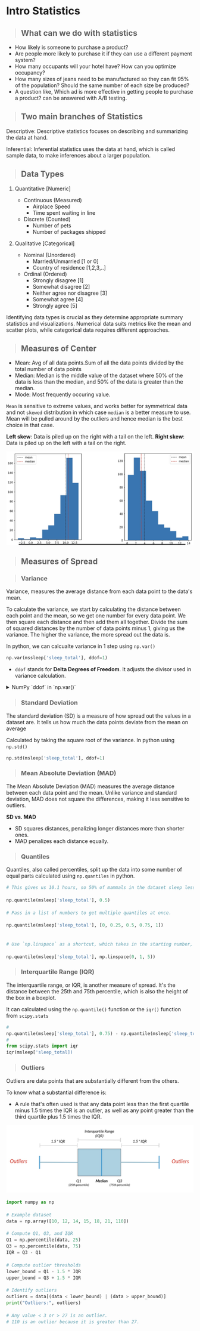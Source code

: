 # Intro Statistics

> ## What can we do with statistics
- How likely is someone to purchase a product? 
- Are people more likely to purchase it if they can use a different payment system? 
- How many occupants will your hotel have? How can you optimize occupancy? 
- How many sizes of jeans need to be manufactured so they can fit 95% of the population? Should the same number of each size be produced? 
- A question like, Which ad is more effective in getting people to purchase a product? can be answered with A/B testing.

> ## Two main branches of Statistics

Descriptive: Descriptive statistics focuses on describing and summarizing the data at hand.

Inferential: Inferential statistics uses the data at hand, which is called sample data, to make inferences about a larger population. 

> ## Data Types

1. Quantitative [Numeric]
   - Continuous (Measured)
     - Airplace Speed
     - Time spent waiting in line
   - Discrete (Counted)
     - Number of pets
     - Number of packages shipped

2. Qualitative [Categorical]
   - Nominal (Unordered)
     - Married/Unmarried [1 or 0]
     - Country of residence [1,2,3,..]
   - Ordinal (Ordered)
     - Strongly disagree [1]
     - Somewhat disagree [2]
     - Neither agree nor disagree [3]
     - Somewhat agree [4]
     - Strongly agree [5]

Identifying data types is crucial as they determine appropriate summary statistics and visualizations. Numerical data suits metrics like the mean and scatter plots, while categorical data requires different approaches.

> ## Measures of Center

- Mean: Avg of all data points.Sum of all the data points divided by the total number of data points
- Median: Median is the middle value of the dataset where 50% of the data is less than the median, and 50% of the data is greater than the median.
- Mode: Most frequently occuring value.

`Mean` is sensitive to extreme values, and works better for symmetrical data and not `skewed` distribution in which case `median` is a better measure to use. Mean will be pulled around by the outliers and hence median is the best choice in that case.

**Left skew**: Data is piled up on the right with a tail on the left.
**Right skew**: Data is piled up on the left with a tail on the right.

![Left and Right Skewed Data](../imgs/right-left-skewed-data.jpg)

> ## Measures of Spread

> ### Variance

Variance, measures the average
distance from each data point to the data's mean.

To calculate the variance, we start by calculating the distance between each point and the mean, so we get one number for every data point. We then square each distance and then add them all together. Divide the sum of squared distances by the number of data points minus 1, giving us the variance. The higher the variance, the more spread out the data is. 

In python, we can calcualte variance in 1 step using `np.var()`

```python
np.var(mssleep['sleep_total'], ddof=1)
```
- `ddof` stands for **Delta Degrees of Freedom**. It adjusts the divisor used in variance calculation.

<details>
  <summary>NumPy `ddof` in `np.var()`</summary>

#### **What is `ddof` in `np.var()`?**
- `ddof` (**Delta Degrees of Freedom**) adjusts the denominator in variance calculation.
- **Formula:**
  $$
  \text{Var}(X) = \frac{\sum (X_i - \bar{X})^2}{N - \text{ddof}}
  $$
  - \( N \) = number of elements.
  - \( \bar{X} \) = mean.
  - `ddof=0` (default) → Divides by \( N \) (population variance).
  - `ddof=1` → Divides by \( N-1 \) (sample variance, unbiased estimator).

#### **Example:**
```python
import numpy as np

data = [10, 20, 30, 40, 50]

# Population variance (default, ddof=0)
print(np.var(data))  # Output: 200.0

# Sample variance (ddof=1)
print(np.var(data, ddof=1))  # Output: 250.0
```
</details>

> ### Standard Deviation

The standard deviation (SD) is a measure of how spread out the values in a dataset are. It tells us how much the data points deviate from the mean on average

Calculated by taking the square root of the variance. In python using `np.std()`

```python
np.std(msleep['sleep_total'], ddof=1)
```

> ### Mean Absolute Deviation (MAD)
The Mean Absolute Deviation (MAD) measures the average distance between each data point and the mean. Unlike variance and standard deviation, MAD does not square the differences, making it less sensitive to outliers.

**SD vs. MAD**

- SD squares distances, penalizing longer distances more than shorter ones.
- MAD penalizes each distance equally.

> ### Quantiles

Quantiles, also called percentiles, split up the data into some number of equal parts calculated using `np.quantiles` in python.

```python
# This gives us 10.1 hours, so 50% of mammals in the dataset sleep less than 10.1 hours a day, and the other 50% sleep more than 10.1 hours.

np.quantile(msleep['sleep_total'], 0.5)

# Pass in a list of numbers to get multiple quantiles at once. 

np.quantile(msleep['sleep_total'], [0, 0.25, 0.5, 0.75, 1])


# Use `np.linspace` as a shortcut, which takes in the starting number, the stopping number, and the number intervals. 

np.quantile(msleep['sleep_total'], np.linspace(0, 1, 5))
```

> ### Interquartile Range (IQR)
The interquartile range, or IQR, is another measure of spread. It's the distance between the 25th and 75th percentile, which is also the height of the box in a boxplot. 

It can calculated using the `np.quantile()` function or the `iqr()` function from `scipy.stats`

```python
# 
np.quantile(msleep['sleep_total'], 0.75) - np.quantile(msleep['sleep_total'], 0.25)
# 
from scipy.stats import iqr
iqr(msleep['sleep_total])
```
> ### Outliers
Outliers are data points that are substantially different from the others.

To know what a substantial difference is:
- A rule that's often used is that any data point less than the first quartile minus 1.5 times the IQR is an outlier, as well as any point greater than the third quartile plus 1.5 times the IQR.

![IQR](../imgs/iqr.jpg)

```python
import numpy as np

# Example dataset
data = np.array([10, 12, 14, 15, 18, 21, 110])

# Compute Q1, Q3, and IQR
Q1 = np.percentile(data, 25)
Q3 = np.percentile(data, 75)
IQR = Q3 - Q1

# Compute outlier thresholds
lower_bound = Q1 - 1.5 * IQR
upper_bound = Q3 + 1.5 * IQR

# Identify outliers
outliers = data[(data < lower_bound) | (data > upper_bound)]
print("Outliers:", outliers)

# Any value < 3 or > 27 is an outlier.
# 110 is an outlier because it is greater than 27.
```